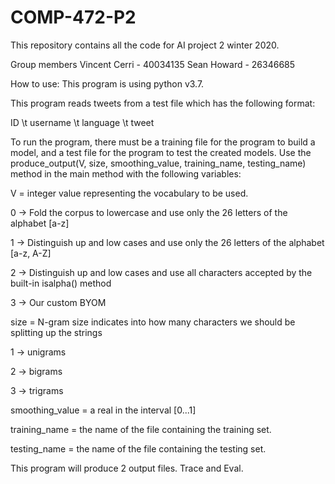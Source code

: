 # COMP-472-P2
This repository contains all the code for AI project 2 winter 2020.

Group members 
Vincent Cerri - 40034135
Sean Howard - 26346685


How to use:
This program is using python v3.7. 

This program reads tweets from a test file which has the following format:

ID \t username \t language \t tweet 

To run the program, there must be a training file for the program to build a model, and a test file for the program to test the created models. 
Use the produce_output(V, size, smoothing_value, training_name, testing_name) method in the main method with the following variables:

V = integer value representing the vocabulary to be used.

  0 -> Fold the corpus to lowercase and use only the 26 letters of the alphabet [a-z]

  1 -> Distinguish up and low cases and use only the 26 letters of the alphabet [a-z, A-Z]

  2 -> Distinguish up and low cases and use all characters accepted by the built-in isalpha() method

  3 -> Our custom BYOM 

size = N-gram size indicates into how many characters we should be splitting up the strings

  1 -> unigrams

  2 -> bigrams

  3 -> trigrams

smoothing_value = a real in the interval [0...1]

training_name = the name of the file containing the training set. 

testing_name = the name of the file containing the testing set. 

This program will produce 2 output files. Trace and Eval. 
